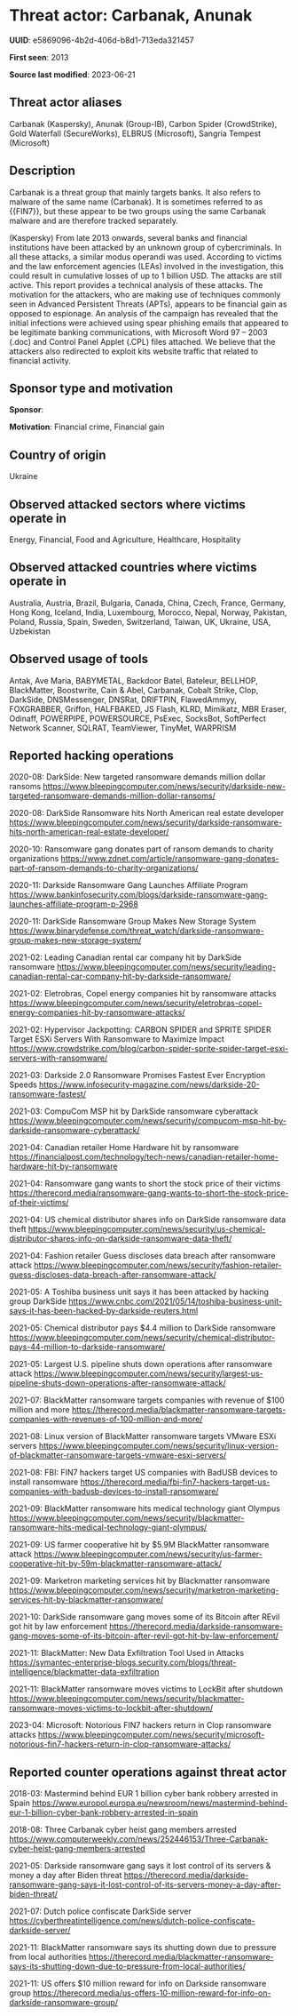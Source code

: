 # Threat actor: Carbanak, Anunak

**UUID**: e5869096-4b2d-406d-b8d1-713eda321457

**First seen**: 2013

**Source last modified**: 2023-06-21

## Threat actor aliases

Carbanak (Kaspersky), Anunak (Group-IB), Carbon Spider (CrowdStrike), Gold Waterfall (SecureWorks), ELBRUS (Microsoft), Sangria Tempest (Microsoft)

## Description

Carbanak is a threat group that mainly targets banks. It also refers to malware of the same name (Carbanak). It is sometimes referred to as {{FIN7}}, but these appear to be two groups using the same Carbanak malware and are therefore tracked separately.

(Kaspersky) From late 2013 onwards, several banks and financial institutions have been attacked by an unknown group of cybercriminals. In all these attacks, a similar modus operandi was used. According to victims and the law enforcement agencies (LEAs) involved in the investigation, this could result in cumulative losses of up to 1 billion USD. The attacks are still active. This report provides a technical analysis of these attacks. The motivation for the attackers, who are making use of techniques commonly seen in Advanced Persistent Threats (APTs), appears to be financial gain as opposed to espionage. An analysis of the campaign has revealed that the initial infections were achieved using spear phishing emails that appeared to be legitimate banking communications, with Microsoft Word 97 – 2003 (.doc) and Control Panel Applet (.CPL) files attached. We believe that the attackers also redirected to exploit kits website traffic that related to financial activity.

## Sponsor type and motivation

**Sponsor**: 

**Motivation**: Financial crime, Financial gain


## Country of origin

Ukraine

## Observed attacked sectors where victims operate in

Energy, Financial, Food and Agriculture, Healthcare, Hospitality

## Observed attacked countries where victims operate in

Australia, Austria, Brazil, Bulgaria, Canada, China, Czech, France, Germany, Hong Kong, Iceland, India, Luxembourg, Morocco, Nepal, Norway, Pakistan, Poland, Russia, Spain, Sweden, Switzerland, Taiwan, UK, Ukraine, USA, Uzbekistan

## Observed usage of tools

Antak, Ave Maria, BABYMETAL, Backdoor Batel, Bateleur, BELLHOP, BlackMatter, Boostwrite, Cain & Abel, Carbanak, Cobalt Strike, Clop, DarkSide, DNSMessenger, DNSRat, DRIFTPIN, FlawedAmmyy, FOXGRABBER, Griffon, HALFBAKED, JS Flash, KLRD, Mimikatz, MBR Eraser, Odinaff, POWERPIPE, POWERSOURCE, PsExec, SocksBot, SoftPerfect Network Scanner, SQLRAT, TeamViewer, TinyMet, WARPRISM

## Reported hacking operations

2020-08: DarkSide: New targeted ransomware demands million dollar ransoms
https://www.bleepingcomputer.com/news/security/darkside-new-targeted-ransomware-demands-million-dollar-ransoms/

2020-08: DarkSide Ransomware hits North American real estate developer
https://www.bleepingcomputer.com/news/security/darkside-ransomware-hits-north-american-real-estate-developer/

2020-10: Ransomware gang donates part of ransom demands to charity organizations
https://www.zdnet.com/article/ransomware-gang-donates-part-of-ransom-demands-to-charity-organizations/

2020-11: Darkside Ransomware Gang Launches Affiliate Program
https://www.bankinfosecurity.com/blogs/darkside-ransomware-gang-launches-affiliate-program-p-2968

2020-11: DarkSide Ransomware Group Makes New Storage System
https://www.binarydefense.com/threat_watch/darkside-ransomware-group-makes-new-storage-system/

2021-02: Leading Canadian rental car company hit by DarkSide ransomware
https://www.bleepingcomputer.com/news/security/leading-canadian-rental-car-company-hit-by-darkside-ransomware/

2021-02: Eletrobras, Copel energy companies hit by ransomware attacks
https://www.bleepingcomputer.com/news/security/eletrobras-copel-energy-companies-hit-by-ransomware-attacks/

2021-02: Hypervisor Jackpotting: CARBON SPIDER and SPRITE SPIDER Target ESXi Servers With Ransomware to Maximize Impact
https://www.crowdstrike.com/blog/carbon-spider-sprite-spider-target-esxi-servers-with-ransomware/

2021-03: Darkside 2.0 Ransomware Promises Fastest Ever Encryption Speeds
https://www.infosecurity-magazine.com/news/darkside-20-ransomware-fastest/

2021-03: CompuCom MSP hit by DarkSide ransomware cyberattack
https://www.bleepingcomputer.com/news/security/compucom-msp-hit-by-darkside-ransomware-cyberattack/

2021-04: Canadian retailer Home Hardware hit by ransomware
https://financialpost.com/technology/tech-news/canadian-retailer-home-hardware-hit-by-ransomware

2021-04: Ransomware gang wants to short the stock price of their victims
https://therecord.media/ransomware-gang-wants-to-short-the-stock-price-of-their-victims/

2021-04: US chemical distributor shares info on DarkSide ransomware data theft
https://www.bleepingcomputer.com/news/security/us-chemical-distributor-shares-info-on-darkside-ransomware-data-theft/

2021-04: Fashion retailer Guess discloses data breach after ransomware attack
https://www.bleepingcomputer.com/news/security/fashion-retailer-guess-discloses-data-breach-after-ransomware-attack/

2021-05: A Toshiba business unit says it has been attacked by hacking group DarkSide
https://www.cnbc.com/2021/05/14/toshiba-business-unit-says-it-has-been-hacked-by-darkside-reuters.html

2021-05: Chemical distributor pays $4.4 million to DarkSide ransomware
https://www.bleepingcomputer.com/news/security/chemical-distributor-pays-44-million-to-darkside-ransomware/

2021-05: Largest U.S. pipeline shuts down operations after ransomware attack
https://www.bleepingcomputer.com/news/security/largest-us-pipeline-shuts-down-operations-after-ransomware-attack/

2021-07: BlackMatter ransomware targets companies with revenue of $100 million and more
https://therecord.media/blackmatter-ransomware-targets-companies-with-revenues-of-100-million-and-more/

2021-08: Linux version of BlackMatter ransomware targets VMware ESXi servers
https://www.bleepingcomputer.com/news/security/linux-version-of-blackmatter-ransomware-targets-vmware-esxi-servers/

2021-08: FBI: FIN7 hackers target US companies with BadUSB devices to install ransomware
https://therecord.media/fbi-fin7-hackers-target-us-companies-with-badusb-devices-to-install-ransomware/

2021-09: BlackMatter ransomware hits medical technology giant Olympus
https://www.bleepingcomputer.com/news/security/blackmatter-ransomware-hits-medical-technology-giant-olympus/

2021-09: US farmer cooperative hit by $5.9M BlackMatter ransomware attack
https://www.bleepingcomputer.com/news/security/us-farmer-cooperative-hit-by-59m-blackmatter-ransomware-attack/

2021-09: Marketron marketing services hit by Blackmatter ransomware
https://www.bleepingcomputer.com/news/security/marketron-marketing-services-hit-by-blackmatter-ransomware/

2021-10: DarkSide ransomware gang moves some of its Bitcoin after REvil got hit by law enforcement
https://therecord.media/darkside-ransomware-gang-moves-some-of-its-bitcoin-after-revil-got-hit-by-law-enforcement/

2021-11: BlackMatter: New Data Exfiltration Tool Used in Attacks
https://symantec-enterprise-blogs.security.com/blogs/threat-intelligence/blackmatter-data-exfiltration

2021-11: BlackMatter ransomware moves victims to LockBit after shutdown
https://www.bleepingcomputer.com/news/security/blackmatter-ransomware-moves-victims-to-lockbit-after-shutdown/

2023-04: Microsoft: Notorious FIN7 hackers return in Clop ransomware attacks
https://www.bleepingcomputer.com/news/security/microsoft-notorious-fin7-hackers-return-in-clop-ransomware-attacks/

## Reported counter operations against threat actor

2018-03: Mastermind behind EUR 1 billion cyber bank robbery arrested in Spain
https://www.europol.europa.eu/newsroom/news/mastermind-behind-eur-1-billion-cyber-bank-robbery-arrested-in-spain

2018-08: Three Carbanak cyber heist gang members arrested
https://www.computerweekly.com/news/252446153/Three-Carbanak-cyber-heist-gang-members-arrested

2021-05: Darkside ransomware gang says it lost control of its servers & money a day after Biden threat
https://therecord.media/darkside-ransomware-gang-says-it-lost-control-of-its-servers-money-a-day-after-biden-threat/

2021-07: Dutch police confiscate DarkSide server
https://cyberthreatintelligence.com/news/dutch-police-confiscate-darkside-server/

2021-11: BlackMatter ransomware says its shutting down due to pressure from local authorities
https://therecord.media/blackmatter-ransomware-says-its-shutting-down-due-to-pressure-from-local-authorities/

2021-11: US offers $10 million reward for info on Darkside ransomware group
https://therecord.media/us-offers-10-million-reward-for-info-on-darkside-ransomware-group/



